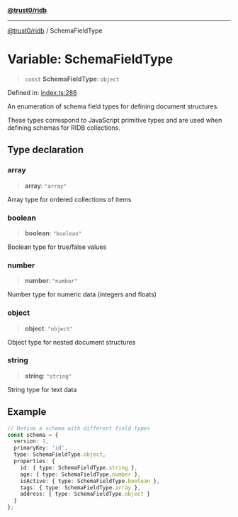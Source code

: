 [**@trust0/ridb**](../README.md)

***

[@trust0/ridb](../README.md) / SchemaFieldType

# Variable: SchemaFieldType

> `const` **SchemaFieldType**: `object`

Defined in: [index.ts:286](https://github.com/trust0-project/RIDB/blob/1bab2eafbebd794b08d4290d79a11be8a690c8ca/packages/ridb/src/index.ts#L286)

An enumeration of schema field types for defining document structures.

These types correspond to JavaScript primitive types and are used when
defining schemas for RIDB collections.

## Type declaration

### array

> **array**: `"array"`

Array type for ordered collections of items

### boolean

> **boolean**: `"boolean"`

Boolean type for true/false values

### number

> **number**: `"number"`

Number type for numeric data (integers and floats)

### object

> **object**: `"object"`

Object type for nested document structures

### string

> **string**: `"string"`

String type for text data

## Example

```typescript
// Define a schema with different field types
const schema = {
  version: 1,
  primaryKey: 'id',
  type: SchemaFieldType.object,
  properties: {
    id: { type: SchemaFieldType.string },
    age: { type: SchemaFieldType.number },
    isActive: { type: SchemaFieldType.boolean },
    tags: { type: SchemaFieldType.array },
    address: { type: SchemaFieldType.object }
  }
};
```

